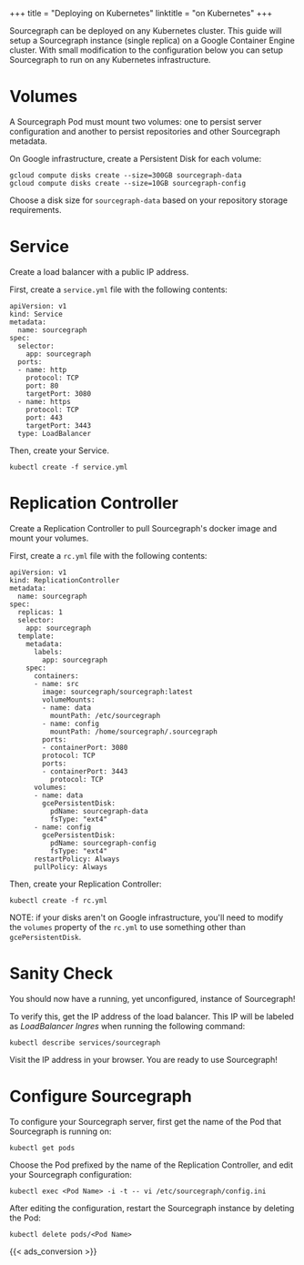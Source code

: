 +++
title = "Deploying on Kubernetes"
linktitle = "on Kubernetes"
+++

Sourcegraph can be deployed on any Kubernetes cluster. This guide will
setup a Sourcegraph instance (single replica) on a Google Container Engine
cluster. With small modification to the configuration below you can setup
Sourcegraph to run on any Kubernetes infrastructure.

# Volumes

A Sourcegraph Pod must mount two volumes: one to persist server configuration
and another to persist repositories and other Sourcegraph metadata.

On Google infrastructure, create a Persistent Disk for each volume:

```
gcloud compute disks create --size=300GB sourcegraph-data
gcloud compute disks create --size=10GB sourcegraph-config
```

Choose a disk size for `sourcegraph-data` based on your repository storage
requirements.

# Service

Create a load balancer with a public IP address.

First, create a `service.yml` file with the following contents:

```
apiVersion: v1
kind: Service
metadata:
  name: sourcegraph
spec:
  selector:
    app: sourcegraph
  ports:
  - name: http
    protocol: TCP
    port: 80
    targetPort: 3080
  - name: https
    protocol: TCP
    port: 443
    targetPort: 3443
  type: LoadBalancer
```

Then, create your Service.

```
kubectl create -f service.yml
```

# Replication Controller

Create a Replication Controller to pull Sourcegraph's docker image
and mount your volumes.

First, create a `rc.yml` file with the following contents:

```
apiVersion: v1
kind: ReplicationController
metadata:
  name: sourcegraph
spec:
  replicas: 1
  selector:
    app: sourcegraph
  template:
    metadata:
      labels:
        app: sourcegraph
    spec:
      containers:
      - name: src
        image: sourcegraph/sourcegraph:latest
        volumeMounts:
        - name: data
          mountPath: /etc/sourcegraph
        - name: config
          mountPath: /home/sourcegraph/.sourcegraph
        ports:
        - containerPort: 3080
        protocol: TCP
        ports:
        - containerPort: 3443
          protocol: TCP
      volumes:
      - name: data
        gcePersistentDisk:
          pdName: sourcegraph-data
          fsType: "ext4"
      - name: config
        gcePersistentDisk:
          pdName: sourcegraph-config
          fsType: "ext4"
      restartPolicy: Always
      pullPolicy: Always
```

Then, create your Replication Controller:

```
kubectl create -f rc.yml
```

NOTE: if your disks aren't on Google infrastructure, you'll need to
modify the `volumes` property of the `rc.yml` to use something other than
`gcePersistentDisk`.

# Sanity Check

You should now have a running, yet unconfigured, instance of Sourcegraph!

To verify this, get the IP address of the load balancer. This IP
will be labeled as *LoadBalancer Ingres* when running the following command:

```
kubectl describe services/sourcegraph
```

Visit the IP address in your browser. You are ready to use Sourcegraph!

# Configure Sourcegraph

To configure your Sourcegraph server, first get the name of the Pod
that Sourcegraph is running on:

```
kubectl get pods
```

Choose the Pod prefixed by the name of the Replication Controller,
and edit your Sourcegraph configuration:

```
kubectl exec <Pod Name> -i -t -- vi /etc/sourcegraph/config.ini
```

After editing the configuration, restart the Sourcegraph instance
by deleting the Pod:

```
kubectl delete pods/<Pod Name>
```

{{< ads_conversion >}}
